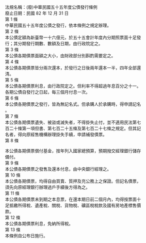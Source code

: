 法規名稱：(廢)中華民國五十五年度公債發行條例  
廢止日期：民國 82 年 12 月 31 日  
第 1 條  
中華民國五十五年度公債之發行，依本條例之規定辦理。  
第 2 條  
本公債定額為新臺幣一十六億元，於五十五會計年度內分期照票面十足發  
行；其分期發行期數、數額及日期，由行政院定之。  
第 3 條  
本公債各期債票面額之大小，由財政部分別斟酌需要定之。  
第 4 條  
本公債各期債票皆分兩次還本，於發行之日後兩年還本一半，四年全部還  
清。  
第 5 條  
本公債各期債票利息，由行政院定之。但利率不得超過年息百分之十一。  
各期公債自發行之日起，每三個月付息一次。  
第 6 條  
本公債各期債票之發行，皆為無記名式。但承購人於承購時，得申請記名  
。  
第 7 條  
本公債各期債票遺失、被盜或滅失者，不得掛失止付，並不適用民法第七  
百二十條第一項但書、第七百二十五條及第七百二十七條之規定。但其記  
名者，得向原經售機構辦理掛失手續，申請補發債票。  
第 8 條  


本公債各期債票償付基金，按年列入國家總預算，預期撥交經理銀行儲存  
備付。  
第 9 條  
本公債各期債票之發售及還本付息，由中央銀行經理之。  
第 10 條  
本公債各期債票，均得自由買賣、質押及充公務上之保證。但記名債票，  
須先向原經理銀行辦理過戶手續後方得為之。  
第 11 條  
本公債各期債票未到期之本息票，在還本期日前二個月內，均得按票面十  
足抵繳所得稅、遺產稅、關稅、貨物稅、礦區稅稅款及國有房地產標售價  
款。  
第 12 條  
本公債各期債票利息，免納所得稅。  
第 13 條  
本條例自公布日施行。  



